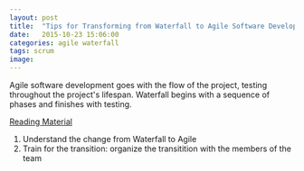 ```yaml
---
layout: post
title:  "Tips for Transforming from Waterfall to Agile Software Development notes"
date:   2015-10-23 15:06:00
categories: agile waterfall
tags: scrum
image:
---
```


Agile software development goes with the flow of the project, testing throughout the project's lifespan. Waterfall begins with a sequence of phases and finishes with testing.

[Reading Material](http://www.orchestrate.com/blog/10-tips-for-transforming-from-waterfall-to-agile-software-development/)

1. Understand the change from Waterfall to Agile
2. Train for the transition: organize the transitition with the members of the team
